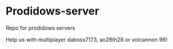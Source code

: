 # Prodidows-server
Repo for prodidows servers

Help us with multiplayer daboss7173, ao28th28 or volcannon 96!
